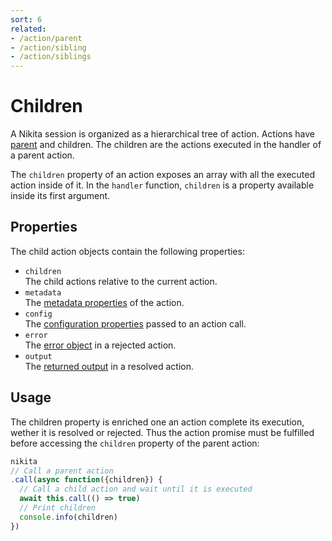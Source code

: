 ```yaml
---
sort: 6
related:
- /action/parent
- /action/sibling
- /action/siblings
---
```


# Children

A Nikita session is organized as a hierarchical tree of action. Actions have [parent](/action/parent) and children. The children are the actions executed in the handler of a parent action.

The `children` property of an action exposes an array with all the executed action inside of it. In the `handler` function, `children` is a property available inside its first argument.

## Properties

The child action objects contain the following properties:

- `children`   
  The child actions relative to the current action.
- `metadata`   
  The [metadata properties](/current/action/metadata) of the action.
- `config`   
  The [configuration properties](/current/action/config) passed to an action call.
- `error`   
  The [error object](/current/usages/error) in a rejected action.
- `output`   
  The [returned output](/current/action/output) in a resolved action.

## Usage

The children property is enriched one an action complete its execution, wether it is resolved or rejected. Thus the action promise must be fulfilled before accessing the `children` property of the parent action:

```js
nikita
// Call a parent action
.call(async function({children}) {
  // Call a child action and wait until it is executed
  await this.call(() => true)
  // Print children
  console.info(children)
})
```
